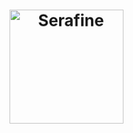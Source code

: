<h1 align="center">
    <img alt="Serafine" src="https://admin.universidade.serafine.com.br/static/media/white-logo.66f86e6c.svg" width="200px" />
</h1>
